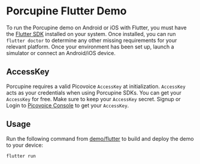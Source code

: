 # Porcupine Flutter Demo

To run the Porcupine demo on Android or iOS with Flutter, you must have the [Flutter SDK](https://flutter.dev/docs/get-started/install) installed on your system. Once installed, you can run `flutter doctor` to determine any other missing requirements for your relevant platform. Once your environment has been set up, launch a simulator or connect an Android/iOS device. 

## AccessKey

Porcupine requires a valid Picovoice `AccessKey` at initialization. `AccessKey` acts as your credentials when using Porcupine SDKs.
You can get your `AccessKey` for free. Make sure to keep your `AccessKey` secret. 
Signup or Login to [Picovoice Console](https://console.picovoice.ai/) to get your `AccessKey`.

## Usage

Run the following command from [demo/flutter](/demo/flutter) to build and deploy the demo to your device:
```console
flutter run
```


